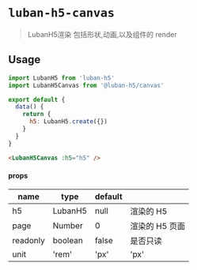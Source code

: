 # `luban-h5-canvas`

> LubanH5渲染 包括形状,动画,以及组件的 render

## Usage

```js
import LubanH5 from 'luban-h5'
import LubanH5Canvas from '@luban-h5/canvas'

export default {
  data() {
    return {
      h5: LubanH5.create({})
    }
  }
}
```

```html
<LubanH5Canvas :h5="h5" />
```

#### props

| name     | type    | default |                |
| -------- | ------- | ------- | -------------- |
| h5       | LubanH5 | null    | 渲染的 H5      |
| page     | Number  | 0       | 渲染的 H5 页面 |
| readonly | boolean | false   | 是否只读       |
| unit     | 'rem'   | 'px'    | 'px'           | 渲染的元素形状单位 |
